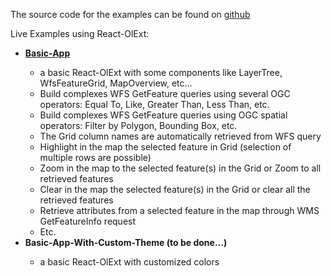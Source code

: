 
<p>The source code for the examples can be found on <a href="https://github.com/MapUIExtensions/react-olext-examples">github</a></P>
<p>Live Examples using React-OlExt:</p>
<ul>
    <li><strong><a href="../examples/basic-app/index.html">Basic-App</a></strong></li>
    <ul>
        <li>a basic React-OlExt with some components like LayerTree, WfsFeatureGrid, MapOverview, etc...</li>
        <li>Build complexes WFS GetFeature queries using several OGC operators: Equal To, Like, Greater Than, Less Than, etc.</li>
        <li>Build complexes WFS GetFeature queries using OGC spatial operators: Filter by Polygon, Bounding Box, etc.</li>
        <li>The Grid column names are automatically retrieved from WFS query</li>
        <li>Highlight in the map the selected feature in Grid (selection of multiple rows are possible)</li>
        <li>Zoom in the map to the selected feature(s) in the Grid or Zoom to all retrieved features</li>
        <li>Clear in the map the selected feature(s) in the Grid or clear all the retrieved features</li>
        <li>Retrieve attributes from a selected feature in the map through WMS GetFeatureInfo request</li>
        <li>Etc.</li>
    </ul>
    <li><strong>Basic-App-With-Custom-Theme (to be done...)</strong></li>
    <ul>
        <li>a basic React-OlExt with customized colors</li>
    </ul>
</ul>